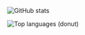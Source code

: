 <!-- Stats (dark-only) -->
<img
  alt="GitHub stats"
  src="https://github-readme-stats-brown-seven-64.vercel.app/api?username=codingvibedev&amp;show_icons=true&amp;rank_icon=percentile&amp;include_all_commits=true&amp;title_color=c084fc&amp;text_color=e5e7eb&amp;icon_color=a78bfa&amp;border_color=312e81&amp;bg_color=20,0f172a,111827&amp;hide_border=true&amp;v=2" />

<!-- Top Languages (donut, dark-only) -->
<img
  alt="Top languages (donut)"
  src="https://github-readme-stats-brown-seven-64.vercel.app/api/top-langs/?username=codingvibedev&layout=donut&langs_count=20&hide=html,css,blade,shell&title_color=c084fc&text_color=e5e7eb&icon_color=a78bfa&border_color=312e81&bg_color=20,0f172a,111827&hide_border=true&v=2" />

